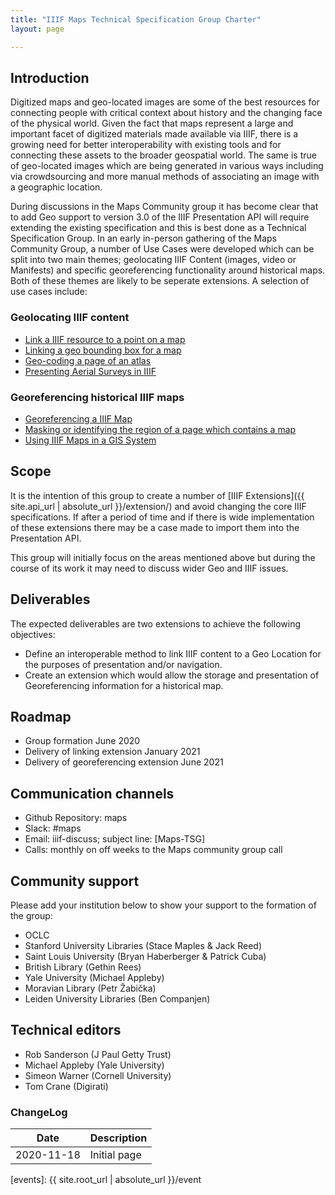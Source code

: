 ```yaml
---
title: "IIIF Maps Technical Specification Group Charter"
layout: page

---
```



## Introduction
Digitized maps and geo-located images are some of the best resources for connecting people with critical context about history and the changing face of the physical world. Given the fact that maps represent a large and important facet of digitized materials made available via IIIF, there is a growing need for better interoperability with existing tools and for connecting these assets to the broader geospatial world. The same is true of geo-located images which are being generated in various ways including via crowdsourcing and more manual methods of associating an image with a geographic location.

During discussions in the Maps Community group it has become clear that to add Geo support to version 3.0 of the IIIF Presentation API will require extending the existing specification and this is best done as a Technical Specification Group. In an early in-person gathering of the Maps Community Group, a number of Use Cases were developed which can be split into two main themes; geolocating IIIF Content (images, video or Manifests) and specific georeferencing functionality around historical maps. Both of these themes are likely to be seperate extensions. A selection of use cases include:  

### Geolocating IIIF content  
* [Link a IIIF resource to a point on a map](https://github.com/IIIF/iiif-stories/issues/135)
* [Linking a geo bounding box for a map](https://github.com/IIIF/iiif-stories/issues/133)
* [Geo-coding a page of an atlas](https://github.com/IIIF/iiif-stories/issues/132)
* [Presenting Aerial Surveys in IIIF](https://github.com/IIIF/iiif-stories/issues/117)

### Georeferencing historical IIIF maps  
* [Georeferencing a IIIF Map](https://github.com/IIIF/iiif-stories/issues/129)
* [Masking or identifying the region of a page which contains a map](https://github.com/IIIF/iiif-stories/issues/127)
* [Using IIIF Maps in a GIS System](https://github.com/IIIF/iiif-stories/issues/126)

## Scope
It is the intention of this group to create a number of [IIIF Extensions]({{ site.api_url | absolute_url }}/extension/) and avoid changing the core IIIF specifications. If after a period of time and if there is wide implementation of these extensions there may be a case made to import them into the Presentation API.  

This group will initially focus on the areas mentioned above but during the course of its work it may need to discuss wider Geo and IIIF issues.  

## Deliverables
The expected deliverables are two extensions to achieve the following objectives:  

* Define an interoperable method to link IIIF content to a Geo Location for the purposes of presentation and/or navigation.
* Create an extension which would allow the storage and presentation of Georeferencing information for a historical map.  

## Roadmap
* Group formation June 2020
* Delivery of linking extension January 2021
* Delivery of georeferencing extension June 2021

## Communication channels
* Github Repository: maps
* Slack: #maps
* Email: iiif-discuss; subject line: \[Maps-TSG\]
* Calls: monthly on off weeks to the Maps community group call  

## Community support
Please add your institution below to show your support to the formation of the group:  
* OCLC
* Stanford University Libraries (Stace Maples & Jack Reed)
* Saint Louis University (Bryan Haberberger & Patrick Cuba)
* British Library (Gethin Rees)
* Yale University (Michael Appleby)
* Moravian Library (Petr Žabička)
* Leiden University Libraries (Ben Companjen)

## Technical editors
* Rob Sanderson (J Paul Getty Trust)
* Michael Appleby (Yale University)
* Simeon Warner (Cornell University)
* Tom Crane (Digirati)

### ChangeLog

| Date       | Description |
|------------|-------------|
| 2020-11-18 | Initial page

[discovery-slack]: https://iiif.slack.com/messages/discovery/details/
[iiif-discuss]: https://groups.google.com/forum/#!forum/iiif-discuss
[events]: {{ site.root_url | absolute_url }}/event
